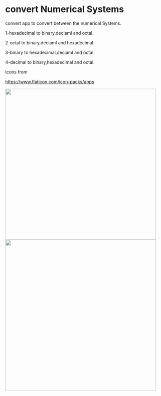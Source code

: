 # convert Numerical Systems

convert app to convert between the numerical Systems.

  1-hexadecimal to binary,deciaml and octal.

  2-octal to binary,deciaml and hexadecimal.

  3-binary to hexadecimal,deciaml and octal.

  4-decimal to binary,hexadecimal and octal.

Icons from

https://www.flaticon.com/icon-packs/apps






<img src="https://user-images.githubusercontent.com/32216396/72270699-40b1a180-362e-11ea-960e-3b783b3e61cb.png" width="480">
<img src="https://user-images.githubusercontent.com/32216396/72270710-44452880-362e-11ea-8b5d-e7a50634cb18.png" width="480">



